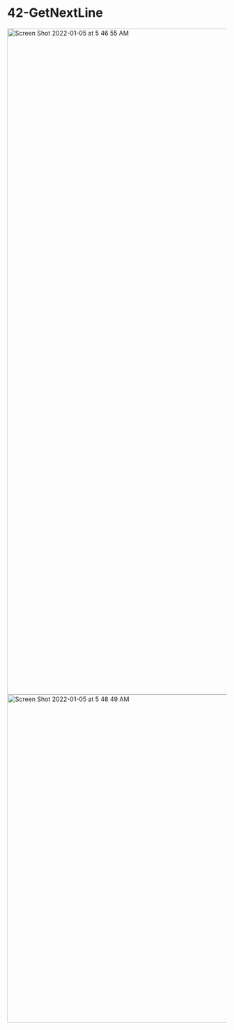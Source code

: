 # 42-GetNextLine
<img width="1526" alt="Screen Shot 2022-01-05 at 5 46 55 AM" src="https://user-images.githubusercontent.com/90298161/148162107-dfbf630e-781c-4e93-8d0f-c313ff9e668f.png">
<img width="752" alt="Screen Shot 2022-01-05 at 5 48 49 AM" src="https://user-images.githubusercontent.com/90298161/148162111-b32b1b9b-6330-4012-8f14-3a7ee8d393bf.png">
